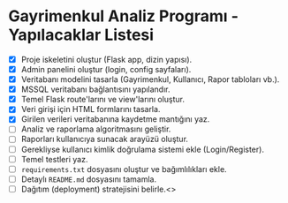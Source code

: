 # Gayrimenkul Analiz Programı - Yapılacaklar Listesi

- [x] Proje iskeletini oluştur (Flask app, dizin yapısı).
- [x] Admin panelini oluştur (login, config sayfaları).
- [x] Veritabanı modelini tasarla (Gayrimenkul, Kullanıcı, Rapor tabloları vb.).
- [x] MSSQL veritabanı bağlantısını yapılandır.
- [x] Temel Flask route'larını ve view'larını oluştur.
- [x] Veri girişi için HTML formlarını tasarla.
- [x] Girilen verileri veritabanına kaydetme mantığını yaz.
- [ ] Analiz ve raporlama algoritmasını geliştir.
- [ ] Raporları kullanıcıya sunacak arayüzü oluştur.
- [ ] Gerekliyse kullanıcı kimlik doğrulama sistemi ekle (Login/Register).
- [ ] Temel testleri yaz.
- [ ] `requirements.txt` dosyasını oluştur ve bağımlılıkları ekle.
- [ ] Detaylı `README.md` dosyasını tamamla.
- [ ] Dağıtım (deployment) stratejisini belirle.<>